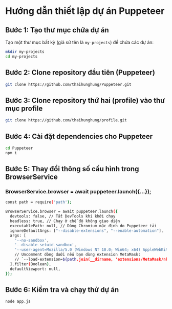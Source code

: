 # Hướng dẫn thiết lập dự án Puppeteer

## Bước 1: Tạo thư mục chứa dự án

Tạo một thư mục bất kỳ (giả sử tên là `my-projects`) để chứa các dự án:

```bash
mkdir my-projects
cd my-projects
```
## Bước 2: Clone repository đầu tiên (Puppeteer)
```bash
git clone https://github.com/thaihunghung/Puppeteer.git
```
## Bước 3: Clone repository thứ hai (profile) vào thư mục profile
```bash
git clone https://github.com/thaihunghung/profile.git
```
## Bước 4: Cài đặt dependencies cho Puppeteer
```bash
cd Puppeteer
npm i
```
## Bước 5: Thay đổi thông số cấu hình trong BrowserService
### BrowserService.browser = await puppeteer.launch({...});
```bash
const path = require('path');

BrowserService.browser = await puppeteer.launch({
  devtools: false, // Tắt DevTools khi khởi chạy
  headless: true, // Chạy ở chế độ không giao diện
  executablePath: null, // Dùng Chromium mặc định do Puppeteer tải
  ignoreDefaultArgs: ["--disable-extensions", "--enable-automation"],
  args: [
    '--no-sandbox',
    '--disable-setuid-sandbox',
    '--user-agent=Mozilla/5.0 (Windows NT 10.0; Win64; x64) AppleWebKit/537.36 (KHTML, like Gecko) Chrome/130.0.6723.91 Safari/537.36',
    // Uncomment dòng dưới nếu bạn dùng extension MetaMask:
    // `--load-extension=${path.join(__dirname, 'extensions/MetaMask/nkbihfbeogaeaoehlefnkodbefgpgknn')}`
  ].filter(Boolean),
  defaultViewport: null,
});
```
## Bước 6: Kiểm tra và chạy thử dự án
```bash
node app.js
```

